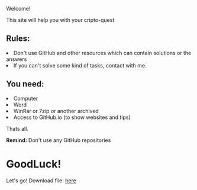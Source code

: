 <p>Welcome!</p>
<p>This site will help you with your cripto-quest</p>
<h2>Rules:</h2>
<li>Don't use GitHub and other resources which can contain solutions or the answers</li>
<li>If you can't solve some kind of tasks, contact with me.</li>
<h2>You need:</h2>
<li>Computer</li>
<li>Word</li>
<li>WinRar or 7zip or another archived</li>
<li>Access to GitHub.io (to show websites and tips)</li>
<p>Thats all.<p>
<p><b>Remind:</b> Don't use any GitHub repositories</p>
<h1>GoodLuck!</h1>
<p>Let's go! Download file: <a href="https://vlalog-org.github.io/cripto/tasks/first">here</a>
